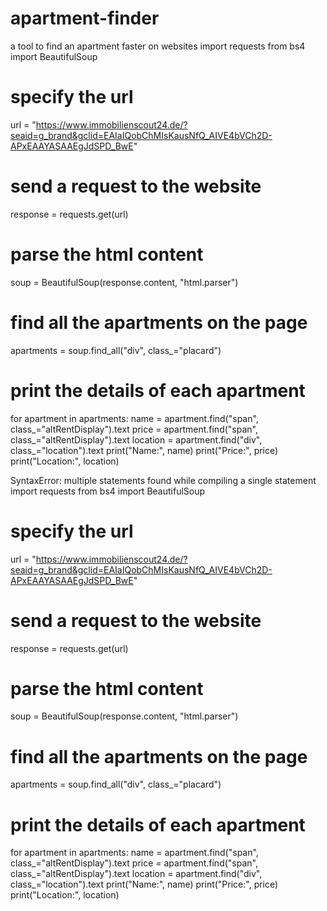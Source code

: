 # apartment-finder
a tool to find an apartment faster on websites
import requests
from bs4 import BeautifulSoup

# specify the url
url = "https://www.immobilienscout24.de/?seaid=g_brand&gclid=EAIaIQobChMIsKausNfQ_AIVE4bVCh2D-APxEAAYASAAEgJdSPD_BwE"

# send a request to the website
response = requests.get(url)

# parse the html content
soup = BeautifulSoup(response.content, "html.parser")

# find all the apartments on the page
apartments = soup.find_all("div", class_="placard")

# print the details of each apartment
for apartment in apartments:
    name = apartment.find("span", class_="altRentDisplay").text
    price = apartment.find("span", class_="altRentDisplay").text
    location = apartment.find("div", class_="location").text
    print("Name:", name)
    print("Price:", price)
    print("Location:", location)
    
SyntaxError: multiple statements found while compiling a single statement
import requests
from bs4 import BeautifulSoup

# specify the url
url = "https://www.immobilienscout24.de/?seaid=g_brand&gclid=EAIaIQobChMIsKausNfQ_AIVE4bVCh2D-APxEAAYASAAEgJdSPD_BwE"

# send a request to the website
response = requests.get(url)

# parse the html content
soup = BeautifulSoup(response.content, "html.parser")

# find all the apartments on the page
apartments = soup.find_all("div", class_="placard")

# print the details of each apartment
for apartment in apartments:
    name = apartment.find("span", class_="altRentDisplay").text
    price = apartment.find("span", class_="altRentDisplay").text
    location = apartment.find("div", class_="location").text
    print("Name:", name)
    print("Price:", price)
    print("Location:", location)
    
